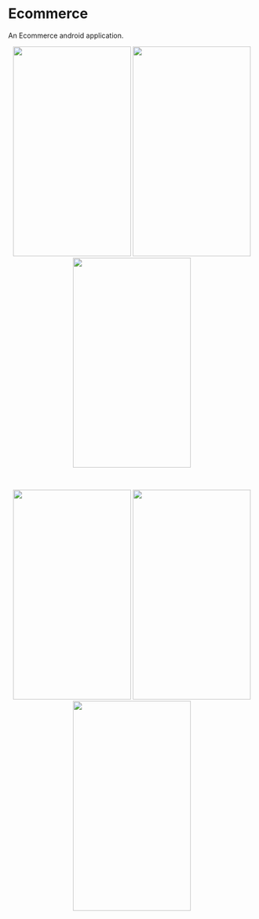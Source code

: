 # Ecommerce
 An Ecommerce android application.
 
<p float="left" align="middle">
 <img src="https://user-images.githubusercontent.com/38498534/126068089-f365ce7f-8ffd-4e9a-bdb5-f245a07ffe9b.jpeg" width="240" height="427">
 <img src="https://user-images.githubusercontent.com/38498534/126068091-2252d812-a47f-4e71-85aa-f436848e479c.jpeg" width="240" height="427">
 <img src="https://user-images.githubusercontent.com/38498534/126068378-955ad7bd-41b0-4c65-bfd0-7ffe08c11684.jpeg" width="240" height="427">
</p>
<br>
<p float="left" align="middle">
 <img src="https://user-images.githubusercontent.com/38498534/126068427-162ed90e-8942-4c18-81aa-7c437d209016.jpeg" width="240" height="427">
 <img src="https://user-images.githubusercontent.com/38498534/126068429-15a01b69-d802-49e3-a93e-e9a523f4c02e.jpeg" width="240" height="427">
 <img src="https://user-images.githubusercontent.com/38498534/126068432-81492d5f-ffbf-4526-869a-e6c80ebcd043.jpeg" width="240" height="427">
</p>
